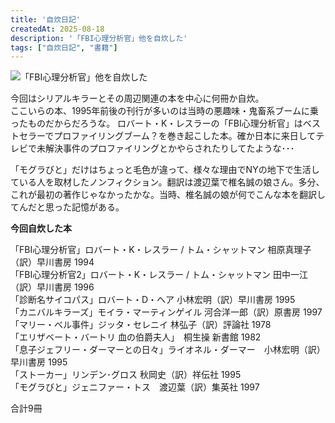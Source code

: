 ```yaml
---
title: '自炊日記'
createdAt: 2025-08-18
description: '「FBI心理分析官」他を自炊した'
tags: ["自炊日記", "書籍"]
---
```


![「FBI心理分析官」他を自炊した](https://i.gyazo.com/0660aad21565c0aa8fd8a4786033588c.png)

今回はシリアルキラーとその周辺関連の本を中心に何冊か自炊。  
ここいらの本、1995年前後の刊行が多いのは当時の悪趣味・鬼畜系ブームに乗ったものだからだろうな。 ロバート・K・レスラーの「FBI心理分析官」はベストセラーでプロファイリングブーム？を巻き起こした本。確か日本に来日してテレビで未解決事件のプロファイリングとかやらされたりしてたような･･･

「モグラびと」だけはちょっと毛色が違って、様々な理由でNYの地下で生活している人を取材したノンフィクション。翻訳は渡辺葉で椎名誠の娘さん。多分、これが最初の著作じゃなかったかな。当時、椎名誠の娘が何でこんな本を翻訳してんだと思った記憶がある。

**今回自炊した本**

「FBI心理分析官」ロバート・K・レスラー / トム・シャットマン 相原真理子（訳）早川書房 1994  
「FBI心理分析官2」ロバート・K・レスラー / トム・シャットマン 田中一江（訳）早川書房 1996  
「診断名サイコパス」ロバート・D・ヘア 小林宏明（訳）早川書房 1995  
「カニバルキラーズ」モイラ・マーティンゲイル 河合洋一郎（訳）原書房 1997  
「マリー・ベル事件」ジッタ・セレニイ 林弘子（訳）評論社 1978  
「エリザベート・バートリ 血の伯爵夫人」　桐生操 新書館 1982  
「息子ジェフリー・ダーマーとの日々」ライオネル・ダーマー　小林宏明（訳）早川書房 1995  
「ストーカー」リンデン･グロス 秋岡史（訳）祥伝社 1995  
「モグラびと」ジェニファー・トス　渡辺葉（訳）集英社 1997  


合計9冊